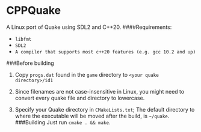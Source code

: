 # CPPQuake
A Linux port of Quake using SDL2 and C++20.
####Requirements:
* `libfmt`
* `SDL2`
* `A compiler that supports most c++20 features (e.g. gcc 10.2 and up)`

###Before building
1. Copy `progs.dat` found in the `game` directory to `<your quake directory>/id1`

2. Since filenames are not case-insensitive in Linux, you might need to convert every quake file and directory to lowercase.

3. Specify your Quake directory in `CMakeLists.txt`;
The default directory to where the executable will be moved after the build, is `~/quake`.
###Building
Just run `cmake . && make`.
